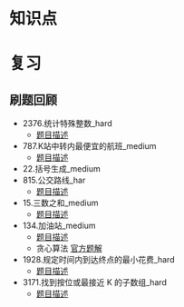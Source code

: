 # 知识点

# 复习
## 刷题回顾
* 2376.统计特殊整数_hard
  * [题目描述](./js/力扣/2376.统计特殊整数_hard/readme.md)
* 787.K站中转内最便宜的航班_medium
  * [题目描述](./js/力扣/787.K站中转内最便宜的航班_medium/readme.md)
* 22.括号生成_medium
* 815.公交路线_har
  * [题目描述](./js/力扣/815.公交路线_hard/readme.md)
* 15.三数之和_medium
  * [题目描述](./js/力扣/15.三数之和_medium/readme.md)
* 134.加油站_medium
  * [题目描述](./js/力扣/134.加油站_medium/readme.md)
  * 贪心算法 [官方题解](https://leetcode.cn/problems/gas-station/solutions/488357/jia-you-zhan-by-leetcode-solution/)
* 1928.规定时间内到达终点的最小花费_hard
  * [题目描述](./js/力扣/1928.规定时间内到达终点的最小花费_hard/readme.md)
* 3171.找到按位或最接近 K 的子数组_hard
  * [题目描述](./js/力扣/3171.找到按位或最接近%20K%20的子数组_hard/readme.md)
